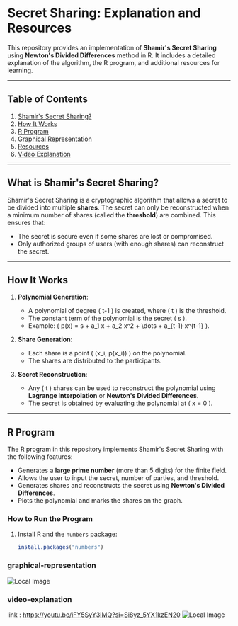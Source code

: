 # Secret Sharing: Explanation and Resources

This repository provides an implementation of **Shamir's Secret Sharing** using **Newton's Divided Differences** method in R. It includes a detailed explanation of the algorithm, the R program, and additional resources for learning.

---

## Table of Contents
1. [Shamir's Secret Sharing?](#what-is-secret-sharing)
2. [How It Works](#how-it-works)
3. [R Program](#r-program)
4. [Graphical Representation](#graphical-representation)
5. [Resources](#resources)
6. [Video Explanation](#video-explanation)

---

## What is Shamir's Secret Sharing?

Shamir's Secret Sharing is a cryptographic algorithm that allows a secret to be divided into multiple **shares**. The secret can only be reconstructed when a minimum number of shares (called the **threshold**) are combined. This ensures that:
- The secret is secure even if some shares are lost or compromised.
- Only authorized groups of users (with enough shares) can reconstruct the secret.

---

## How It Works

1. **Polynomial Generation**:
   - A polynomial of degree \( t-1 \) is created, where \( t \) is the threshold.
   - The constant term of the polynomial is the secret \( s \).
   - Example: \( p(x) = s + a_1 x + a_2 x^2 + \dots + a_{t-1} x^{t-1} \).

2. **Share Generation**:
   - Each share is a point \( (x_i, p(x_i)) \) on the polynomial.
   - The shares are distributed to the participants.

3. **Secret Reconstruction**:
   - Any \( t \) shares can be used to reconstruct the polynomial using **Lagrange Interpolation** or **Newton's Divided Differences**.
   - The secret is obtained by evaluating the polynomial at \( x = 0 \).

---

## R Program

The R program in this repository implements Shamir's Secret Sharing with the following features:
- Generates a **large prime number** (more than 5 digits) for the finite field.
- Allows the user to input the secret, number of parties, and threshold.
- Generates shares and reconstructs the secret using **Newton's Divided Differences**.
- Plots the polynomial and marks the shares on the graph.

### How to Run the Program
1. Install R and the `numbers` package:
   ```R
   install.packages("numbers")

### graphical-representation
![Local Image](images/img.png "Local Image")

### video-explanation
link : https://youtu.be/iFY5SyY3IMQ?si=Si8yz_5YX1kzEN20
![Local Image](images/img.jpg "Local Image")

